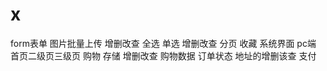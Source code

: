 # x
form表单   图片批量上传 增删改查   全选 单选 增删改查  分页 收藏 
系统界面 
pc端 首页二级页三级页 购物 存储 增删改查  购物数据  订单状态 地址的增删该查  支付 
